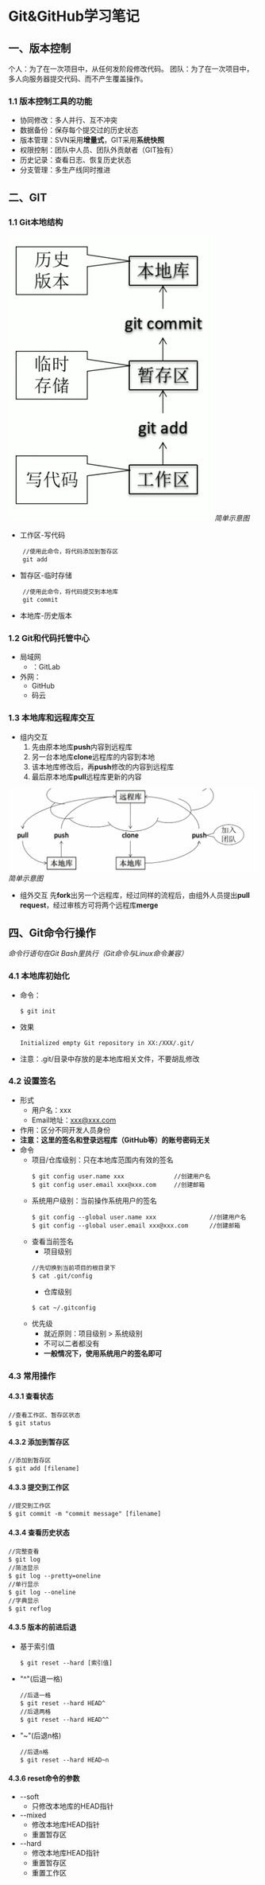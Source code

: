 # Git&GitHub学习笔记
## 一、版本控制
个人：为了在一次项目中，从任何发阶段修改代码。
团队：为了在一次项目中，多人向服务器提交代码、而不产生覆盖操作。

### 1.1 版本控制工具的功能
* 协同修改：多人并行、互不冲突
* 数据备份：保存每个提交过的历史状态
* 版本管理：SVN采用**增量式**，GIT采用**系统快照**
* 权限控制：团队中人员、团队外贡献者（GIT独有）
* 历史记录：查看日志、恢复历史状态
* 分支管理：多生产线同时推进
  
## 二、GIT

### 1.1 Git本地结构
![](mmexport1632271907222.png)
*简单示意图*
* 工作区-写代码
```
    //使用此命令，将代码添加到暂存区
    git add
```
* 暂存区-临时存储
```
    //使用此命令，将代码提交到本地库
    git commit
```
* 本地库-历史版本

### 1.2 Git和代码托管中心
* 局域网
  * ：GitLab
* 外网：
  * GitHub 
  * 码云

### 1.3 本地库和远程库交互

* 组内交互
  1. 先由原本地库**push**内容到远程库
  1. 另一台本地库**clone**远程库的内容到本地
  2. 该本地库修改后，再**push**修改的内容到远程库
  3. 最后原本地库**pull**远程库更新的内容    
   
![交互图](1632218583.png)
*简单示意图*

* 组外交互
  先**fork**出另一个远程库，经过同样的流程后，由组外人员提出**pull request**，经过审核方可将两个远程库**merge**

## 四、Git命令行操作
*命令行语句在Git Bash里执行（Git命令与Linux命令兼容）*

### 4.1 本地库初始化

* 命令：
  ```
  $ git init
  ```
* 效果
  ```
  Initialized empty Git repository in XX:/XXX/.git/
  ```
* 注意：.git/目录中存放的是本地库相关文件，不要胡乱修改

### 4.2 设置签名

* 形式
  * 用户名：xxx
  * Email地址：xxx@xxx.com
* 作用：区分不同开发人员身份
* **注意：这里的签名和登录远程库（GitHub等）的账号密码无关**
* 命令
  * 项目/仓库级别：只在本地库范围内有效的签名
    ```
    $ git config user.name xxx              //创建用户名
    $ git config user.email xxx@xxx.com     //创建邮箱
    ```
  * 系统用户级别：当前操作系统用户的签名
    ```
    $ git config --global user.name xxx               //创建用户名
    $ git config --global user.email xxx@xxx.com      //创建邮箱
    ```
  * 查看当前签名
    * 项目级别
    ```
    //先切换到当前项目的根目录下
    $ cat .git/config
    ```
    * 仓库级别
    ```
    $ cat ~/.gitconfig
    ```
  * 优先级
    * 就近原则：项目级别 > 系统级别
    * 不可以二者都没有
    * **一般情况下，使用系统用户的签名即可**

### 4.3 常用操作

#### 4.3.1 查看状态
```
//查看工作区、暂存区状态
$ git status
```

#### 4.3.2 添加到暂存区
```
//添加到暂存区
$ git add [filename]
```

#### 4.3.3 提交到工作区
```
//提交到工作区
$ git commit -m "commit message" [filename]
```
#### 4.3.4 查看历史状态
```
//完整查看
$ git log
//简洁显示
$ git log --pretty=oneline
//单行显示
$ git log --oneline
//字典显示
$ git reflog
```

#### 4.3.5 版本的前进后退
* 基于索引值
  ```
  $ git reset --hard [索引值]
  ```
* "^"(后退一格)
  ```
  //后退一格
  $ git reset --hard HEAD^
  //后退两格
  $ git reset --hard HEAD^^
  ```
* "~"(后退n格)
  ```
  //后退n格
  $ git reset --hard HEAD~n
  ```

#### 4.3.6 reset命令的参数
* --soft
  * 只修改本地库的HEAD指针
* --mixed
  * 修改本地库HEAD指针
  * 重置暂存区
* --hard
  * 修改本地库HEAD指针
  * 重置暂存区
  * 重置工作区